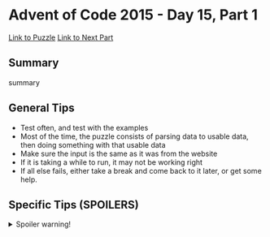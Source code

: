 # Advent of Code 2015 - Day 15, Part 1

[Link to Puzzle](https://adventofcode.com/2015/day/15)
[Link to Next Part](https://github.com/CodingAP/unofficial-aoc-syllabus/blob/main/years/2015/day15/part2.md)

## Summary
summary

## General Tips
- Test often, and test with the examples
- Most of the time, the puzzle consists of parsing data to usable data, then doing something with that usable data
- Make sure the input is the same as it was from the website
- If it is taking a while to run, it may not be working right
- If all else fails, either take a break and come back to it later, or get some help.

## Specific Tips (SPOILERS)
<details> <summary>Spoiler warning!</summary>

specific tips

</details>